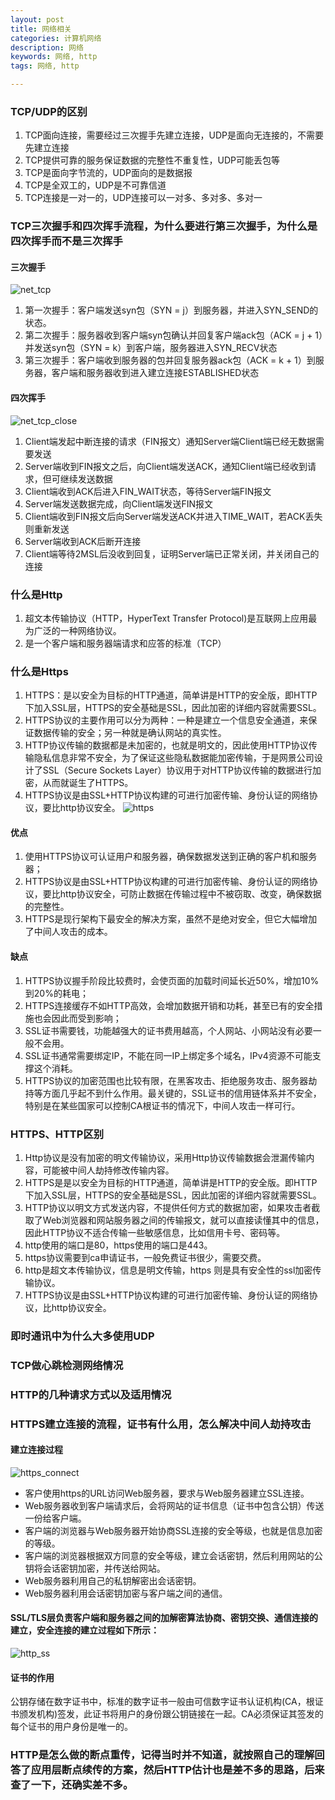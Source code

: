 ```yaml
---
layout: post
title: 网络相关
categories: 计算机网络
description: 网络
keywords: 网络, http
tags: 网络, http

---
```


### TCP/UDP的区别

1. TCP面向连接，需要经过三次握手先建立连接，UDP是面向无连接的，不需要先建立连接
2. TCP提供可靠的服务保证数据的完整性不重复性，UDP可能丢包等
3. TCP是面向字节流的，UDP面向的是数据报
4. TCP是全双工的，UDP是不可靠信道
5. TCP连接是一对一的，UDP连接可以一对多、多对多、多对一

### TCP三次握手和四次挥手流程，为什么要进行第三次握手，为什么是四次挥手而不是三次挥手
#### 三次握手
![net_tcp](/assets/images/net_tcp.png)



1. 第一次握手：客户端发送syn包（SYN = j）到服务器，并进入SYN_SEND的状态。
2. 第二次握手：服务器收到客户端syn包确认并回复客户端ack包（ACK = j + 1）并发送syn包（SYN = k）到客户端，服务器进入SYN_RECV状态
3. 第三次握手：客户端收到服务器的包并回复服务器ack包（ACK = k + 1）到服务器，客户端和服务器收到进入建立连接ESTABLISHED状态
#### 四次挥手
![net_tcp_close](/assets/images/net_tcp_close.gif)

1. Client端发起中断连接的请求（FIN报文）通知Server端Client端已经无数据需要发送
2. Server端收到FIN报文之后，向Client端发送ACK，通知Client端已经收到请求，但可继续发送数据
3. Client端收到ACK后进入FIN_WAIT状态，等待Server端FIN报文
4. Server端发送数据完成，向Client端发送FIN报文
5. Client端收到FIN报文后向Server端发送ACK并进入TIME_WAIT，若ACK丢失则重新发送
6. Server端收到ACK后断开连接
7. Client端等待2MSL后没收到回复，证明Server端已正常关闭，并关闭自己的连接

### 什么是Http
1. 超文本传输协议（HTTP，HyperText Transfer Protocol)是互联网上应用最为广泛的一种网络协议。
2. 是一个客户端和服务器端请求和应答的标准（TCP）


### 什么是Https

1. HTTPS：是以安全为目标的HTTP通道，简单讲是HTTP的安全版，即HTTP下加入SSL层，HTTPS的安全基础是SSL，因此加密的详细内容就需要SSL。
2. HTTPS协议的主要作用可以分为两种：一种是建立一个信息安全通道，来保证数据传输的安全；另一种就是确认网站的真实性。
3. HTTP协议传输的数据都是未加密的，也就是明文的，因此使用HTTP协议传输隐私信息非常不安全，为了保证这些隐私数据能加密传输，于是网景公司设计了SSL（Secure Sockets Layer）协议用于对HTTP协议传输的数据进行加密，从而就诞生了HTTPS。
4. HTTPS协议是由SSL+HTTP协议构建的可进行加密传输、身份认证的网络协议，要比http协议安全。
![https](/assets/images/https.png)

#### 优点
1. 使用HTTPS协议可认证用户和服务器，确保数据发送到正确的客户机和服务器；
2. HTTPS协议是由SSL+HTTP协议构建的可进行加密传输、身份认证的网络协议，要比http协议安全，可防止数据在传输过程中不被窃取、改变，确保数据的完整性。
3. HTTPS是现行架构下最安全的解决方案，虽然不是绝对安全，但它大幅增加了中间人攻击的成本。
#### 缺点
1. HTTPS协议握手阶段比较费时，会使页面的加载时间延长近50%，增加10%到20%的耗电；
2. HTTPS连接缓存不如HTTP高效，会增加数据开销和功耗，甚至已有的安全措施也会因此而受到影响；
3. SSL证书需要钱，功能越强大的证书费用越高，个人网站、小网站没有必要一般不会用。
4. SSL证书通常需要绑定IP，不能在同一IP上绑定多个域名，IPv4资源不可能支撑这个消耗。
5. HTTPS协议的加密范围也比较有限，在黑客攻击、拒绝服务攻击、服务器劫持等方面几乎起不到什么作用。最关键的，SSL证书的信用链体系并不安全，特别是在某些国家可以控制CA根证书的情况下，中间人攻击一样可行。

### HTTPS、HTTP区别

1. Http协议是没有加密的明文传输协议，采用Http协议传输数据会泄漏传输内容，可能被中间人劫持修改传输内容。
1. HTTPS是是以安全为目标的HTTP通道，简单讲是HTTP的安全版。即HTTP下加入SSL层，HTTPS的安全基础是SSL，因此加密的详细内容就需要SSL。
2. HTTP协议以明文方式发送内容，不提供任何方式的数据加密，如果攻击者截取了Web浏览器和网站服务器之间的传输报文，就可以直接读懂其中的信息，因此HTTP协议不适合传输一些敏感信息，比如信用卡号、密码等。
3. http使用的端口是80，https使用的端口是443。
4. https协议需要到ca申请证书，一般免费证书很少，需要交费。
5. http是超文本传输协议，信息是明文传输，https 则是具有安全性的ssl加密传输协议。
4. HTTPS协议是由SSL+HTTP协议构建的可进行加密传输、身份认证的网络协议，比http协议安全。

### 即时通讯中为什么大多使用UDP
### TCP做心跳检测网络情况
### HTTP的几种请求方式以及适用情况
### HTTPS建立连接的流程，证书有什么用，怎么解决中间人劫持攻击
#### 建立连接过程
![https_connect](/assets/images/https_connect.gif)

* 客户使用https的URL访问Web服务器，要求与Web服务器建立SSL连接。
* Web服务器收到客户端请求后，会将网站的证书信息（证书中包含公钥）传送一份给客户端。
* 客户端的浏览器与Web服务器开始协商SSL连接的安全等级，也就是信息加密的等级。
* 客户端的浏览器根据双方同意的安全等级，建立会话密钥，然后利用网站的公钥将会话密钥加密，并传送给网站。
* Web服务器利用自己的私钥解密出会话密钥。
* Web服务器利用会话密钥加密与客户端之间的通信。

#### SSL/TLS层负责客户端和服务器之间的加解密算法协商、密钥交换、通信连接的建立，安全连接的建立过程如下所示：
![http_ss](/assets/images/http_ssl.png)

#### 证书的作用

公钥存储在数字证书中，标准的数字证书一般由可信数字证书认证机构(CA，根证书颁发机构)签发，此证书将用户的身份跟公钥链接在一起。CA必须保证其签发的每个证书的用户身份是唯一的。



### HTTP是怎么做的断点重传，记得当时并不知道，就按照自己的理解回答了应用层断点续传的方案，然后HTTP估计也是差不多的思路，后来查了一下，还确实差不多。







